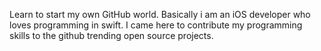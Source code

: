 
Learn to start my own GitHub world.
Basically i am an iOS developer who loves programming in swift.
I came here to contribute my programming skills to the github trending open source projects.

